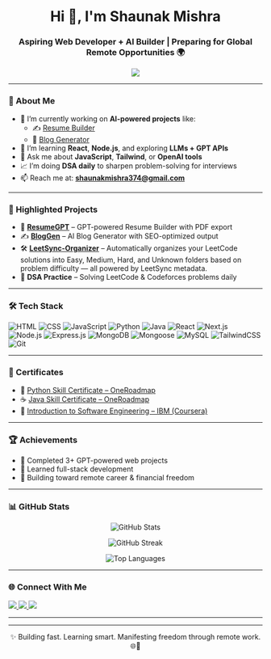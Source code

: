 
<h1 align="center">Hi 👋, I'm Shaunak Mishra</h1>
<h3 align="center">Aspiring Web Developer + AI Builder | Preparing for Global Remote Opportunities 🌍</h3>

<p align="center">
  <img src="https://readme-typing-svg.herokuapp.com?lines=Shaunak+Mishra;Web+Dev+%7C+AI+Builder;React+%7C+Tailwind+%7C+GPT+APIs;Focused+on+Remote+Career&center=true&width=500&height=45" />
</p>

---

### 🧠 About Me

- 🔭 I’m currently working on **AI-powered projects** like:
  - ✍️ [Resume Builder](https://github.com/ShaunakMishra25/resume-builder)
  - 📰 [Blog Generator](https://github.com/ShaunakMishra25/blog-generator)
- 🌱 I’m learning **React**, **Node.js**, and exploring **LLMs + GPT APIs**
- 💬 Ask me about **JavaScript**, **Tailwind**, or **OpenAI tools**
- 📈 I’m doing **DSA daily** to sharpen problem-solving for interviews
- 📫 Reach me at: **shaunakmishra374@gmail.com**

---

### 💼 Highlighted Projects

- 🚀 **[ResumeGPT](https://github.com/ShaunakMishra25/resume-builder)** – GPT-powered Resume Builder with PDF export
- ✍️ **[BlogGen](https://github.com/ShaunakMishra25/blog-generator)** – AI Blog Generator with SEO-optimized output
- 🛠️ **[LeetSync-Organizer](https://github.com/ShaunakMishra25/leetsync-organizer)** – Automatically organizes your LeetCode solutions into Easy, Medium, Hard, and Unknown folders based on problem difficulty — all powered by LeetSync metadata.
- 📘 **DSA Practice** – Solving LeetCode & Codeforces problems daily

---

### 🛠 Tech Stack

![HTML](https://img.shields.io/badge/HTML5-e34c26?style=flat&logo=html5&logoColor=white)
![CSS](https://img.shields.io/badge/CSS3-1572b6?style=flat&logo=css3&logoColor=white)
![JavaScript](https://img.shields.io/badge/JavaScript-F7DF1E?style=flat&logo=javascript&logoColor=black)
![Python](https://img.shields.io/badge/Python-3776AB?style=flat&logo=python&logoColor=white)
![Java](https://img.shields.io/badge/Java-007396?style=flat&logo=java&logoColor=white)
![React](https://img.shields.io/badge/React-20232A?style=flat&logo=react&logoColor=61DAFB)
![Next.js](https://img.shields.io/badge/Next.js-black?style=flat&logo=next.js)
![Node.js](https://img.shields.io/badge/Node.js-339933?style=flat&logo=nodedotjs&logoColor=white)
![Express.js](https://img.shields.io/badge/Express.js-000000?style=flat&logo=express&logoColor=white)
![MongoDB](https://img.shields.io/badge/MongoDB-47A248?style=flat&logo=mongodb&logoColor=white)
![Mongoose](https://img.shields.io/badge/Mongoose-880000?style=flat&logo=mongoose&logoColor=white)
![MySQL](https://img.shields.io/badge/MySQL-4479A1?style=flat&logo=mysql&logoColor=white)
![TailwindCSS](https://img.shields.io/badge/Tailwind_CSS-38B2AC?style=flat&logo=tailwind-css)
![Git](https://img.shields.io/badge/Git-F05032?style=flat&logo=git&logoColor=white)

---

### 📜 Certificates

- 🧠 [Python Skill Certificate – OneRoadmap](https://oneroadmap.io/skills/python/certificate/CERT-1A16E628)
- ☕ [Java Skill Certificate – OneRoadmap](https://oneroadmap.io/skills/java/certificate/CERT-84204C05)
- 🧰 [Introduction to Software Engineering – IBM (Coursera)](https://coursera.org/share/dfbd73c413b05d74dd79c8ff53800f2e)

---

### 🏆 Achievements

- 🔹 Completed 3+ GPT-powered web projects   
- 🔹 Learned full-stack development   
- 🔹 Building toward remote career & financial freedom 

---

### 📊 GitHub Stats

<p align="center">
  <img src="https://github-readme-stats.vercel.app/api?username=ShaunakMishra25&show_icons=true&theme=radical" alt="GitHub Stats" />
</p>

<p align="center">
  <img src="https://streak-stats.demolab.com?user=ShaunakMishra25&theme=radical&hide_border=false&date_format=M%20j%5B%2C%20Y%5D" alt="GitHub Streak" />
</p>

<p align="center">
<img src="https://github-readme-stats.vercel.app/api/top-langs/?username=ShaunakMishra25&layout=compact&theme=radical" alt="Top Languages" />
</p>

---

### 🌐 Connect With Me

<p align="left">
  <a href="https://www.linkedin.com/in/shaunakmishra25/" target="_blank">
    <img src="https://img.shields.io/badge/LinkedIn-blue?style=flat&logo=linkedin&logoColor=white" />
  </a>
  <a href="mailto:shaunakmishra374@gmail.com">
    <img src="https://img.shields.io/badge/Gmail-red?style=flat&logo=gmail&logoColor=white" />
  </a>
  <a href="https://github.com/ShaunakMishra25">
    <img src="https://img.shields.io/badge/GitHub-000?style=flat&logo=github&logoColor=white" />
  </a>
</p>

---



---

<p align="center">✨ Building fast. Learning smart. Manifesting freedom through remote work. 🌐💼</p>
